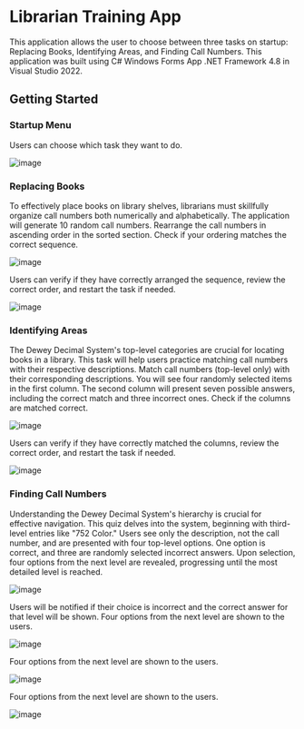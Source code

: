 # Librarian Training App
This application allows the user to choose between three tasks on startup: Replacing Books, Identifying Areas, and Finding Call Numbers.  This application was built using C# Windows Forms App .NET Framework 4.8 in Visual Studio 2022. 

## Getting Started

### Startup Menu
Users can choose which task they want to do.

![image](https://github.com/basgbasg/test/assets/133644970/b21a8cd0-d6a3-44ac-8b44-f013e4c9072e)

### Replacing Books
To effectively place books on library shelves, librarians must skillfully organize call numbers both numerically and alphabetically. The application will generate 10 random call numbers. Rearrange the call numbers in ascending order in the sorted section. Check if your ordering matches the correct sequence.

![image](https://github.com/basgbasg/test/assets/133644970/c19d5369-04bc-4d32-87c0-973927b48726)

Users can verify if they have correctly arranged the sequence, review the correct order, and restart the task if needed.

![image](https://github.com/basgbasg/test/assets/133644970/c4cf6554-cbc1-44fe-bfc8-9c611608e5df)



### Identifying Areas
The Dewey Decimal System's top-level categories are crucial for locating books in a library. This task will help users practice matching call numbers with their respective descriptions. Match call numbers (top-level only) with their corresponding descriptions. You will see four randomly selected items in the first column. The second column will present seven possible answers, including the correct match and three incorrect ones. Check if the columns are matched correct.

![image](https://github.com/basgbasg/test/assets/133644970/8b6f3c30-4f34-4d94-9d73-bb68dbb58a17)

Users can verify if they have correctly matched the columns, review the correct order, and restart the task if needed.

![image](https://github.com/basgbasg/test/assets/133644970/bc5adcc0-8c77-432f-86da-68dcc1a9062a)



### Finding Call Numbers
Understanding the Dewey Decimal System's hierarchy is crucial for effective navigation. This quiz delves into the system, beginning with third-level entries like "752 Color." Users see only the description, not the call number, and are presented with four top-level options. One option is correct, and three are randomly selected incorrect answers. Upon selection, four options from the next level are revealed, progressing until the most detailed level is reached. 

![image](https://github.com/basgbasg/test/assets/133644970/ef9547eb-ae5e-4369-887b-dee4c2375393)

Users will be notified if their choice is incorrect and the correct answer for that level will be shown. Four options from the next level are shown to the users.

![image](https://github.com/basgbasg/test/assets/133644970/928ee41d-45fa-42ac-ae01-edfba167461d)

Four options from the next level are shown to the users.

![image](https://github.com/basgbasg/test/assets/133644970/2769ae4d-e162-43af-a30f-84a36a4dcafd)

Four options from the next level are shown to the users.

![image](https://github.com/basgbasg/test/assets/133644970/1cf65bc4-b650-41fa-8227-d3791eee983f)
